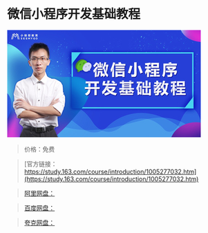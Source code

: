 # 微信小程序开发基础教程

![img](../../../assets/study163/free/97f49cb8-9e18-459b-93af-d23ead58bd44.jpg)

> 价格：免费

> [官方链接：https://study.163.com/course/introduction/1005277032.htm](https://study.163.com/course/introduction/1005277032.htm)

> [阿里网盘：]()

> [百度网盘：]()

> [夸克网盘：]()
